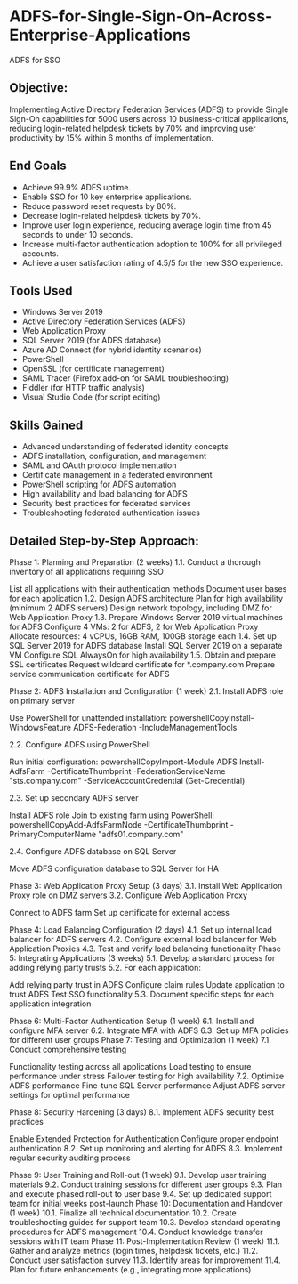 # ADFS-for-Single-Sign-On-Across-Enterprise-Applications
ADFS for SSO
## Objective:
Implementing Active Directory Federation Services (ADFS) to provide Single Sign-On capabilities for 5000 users across 10 business-critical applications, reducing login-related helpdesk tickets by 70% and improving user productivity by 15% within 6 months of implementation.

## End Goals
- Achieve 99.9% ADFS uptime.
- Enable SSO for 10 key enterprise applications.
- Reduce password reset requests by 80%.
- Decrease login-related helpdesk tickets by 70%.
- Improve user login experience, reducing average login time from 45 seconds to under 10 seconds.
- Increase multi-factor authentication adoption to 100% for all privileged accounts.
- Achieve a user satisfaction rating of 4.5/5 for the new SSO experience.

## Tools Used
- Windows Server 2019
- Active Directory Federation Services (ADFS)
- Web Application Proxy
- SQL Server 2019 (for ADFS database)
- Azure AD Connect (for hybrid identity scenarios)
- PowerShell
- OpenSSL (for certificate management)
- SAML Tracer (Firefox add-on for SAML troubleshooting)
- Fiddler (for HTTP traffic analysis)
- Visual Studio Code (for script editing)

## Skills Gained
- Advanced understanding of federated identity concepts
- ADFS installation, configuration, and management
- SAML and OAuth protocol implementation
- Certificate management in a federated environment
- PowerShell scripting for ADFS automation
- High availability and load balancing for ADFS
- Security best practices for federated services
- Troubleshooting federated authentication issues

## Detailed Step-by-Step Approach:
Phase 1: Planning and Preparation (2 weeks)
1.1. Conduct a thorough inventory of all applications requiring SSO

List all applications with their authentication methods
Document user bases for each application
1.2. Design ADFS architecture
Plan for high availability (minimum 2 ADFS servers)
Design network topology, including DMZ for Web Application Proxy
1.3. Prepare Windows Server 2019 virtual machines for ADFS
Configure 4 VMs: 2 for ADFS, 2 for Web Application Proxy
Allocate resources: 4 vCPUs, 16GB RAM, 100GB storage each
1.4. Set up SQL Server 2019 for ADFS database
Install SQL Server 2019 on a separate VM
Configure SQL AlwaysOn for high availability
1.5. Obtain and prepare SSL certificates
Request wildcard certificate for *.company.com
Prepare service communication certificate for ADFS

Phase 2: ADFS Installation and Configuration (1 week)
2.1. Install ADFS role on primary server

Use PowerShell for unattended installation:
powershellCopyInstall-WindowsFeature ADFS-Federation -IncludeManagementTools


2.2. Configure ADFS using PowerShell

Run initial configuration:
powershellCopyImport-Module ADFS
Install-AdfsFarm -CertificateThumbprint <thumb> -FederationServiceName "sts.company.com" -ServiceAccountCredential (Get-Credential)


2.3. Set up secondary ADFS server

Install ADFS role
Join to existing farm using PowerShell:
powershellCopyAdd-AdfsFarmNode -CertificateThumbprint <thumb> -PrimaryComputerName "adfs01.company.com"


2.4. Configure ADFS database on SQL Server

Move ADFS configuration database to SQL Server for HA

Phase 3: Web Application Proxy Setup (3 days)
3.1. Install Web Application Proxy role on DMZ servers
3.2. Configure Web Application Proxy

Connect to ADFS farm
Set up certificate for external access

Phase 4: Load Balancing Configuration (2 days)
4.1. Set up internal load balancer for ADFS servers
4.2. Configure external load balancer for Web Application Proxies
4.3. Test and verify load balancing functionality
Phase 5: Integrating Applications (3 weeks)
5.1. Develop a standard process for adding relying party trusts
5.2. For each application:

Add relying party trust in ADFS
Configure claim rules
Update application to trust ADFS
Test SSO functionality
5.3. Document specific steps for each application integration

Phase 6: Multi-Factor Authentication Setup (1 week)
6.1. Install and configure MFA server
6.2. Integrate MFA with ADFS
6.3. Set up MFA policies for different user groups
Phase 7: Testing and Optimization (1 week)
7.1. Conduct comprehensive testing

Functionality testing across all applications
Load testing to ensure performance under stress
Failover testing for high availability
7.2. Optimize ADFS performance
Fine-tune SQL Server performance
Adjust ADFS server settings for optimal performance

Phase 8: Security Hardening (3 days)
8.1. Implement ADFS security best practices

Enable Extended Protection for Authentication
Configure proper endpoint authentication
8.2. Set up monitoring and alerting for ADFS
8.3. Implement regular security auditing process

Phase 9: User Training and Roll-out (1 week)
9.1. Develop user training materials
9.2. Conduct training sessions for different user groups
9.3. Plan and execute phased roll-out to user base
9.4. Set up dedicated support team for initial weeks post-launch
Phase 10: Documentation and Handover (1 week)
10.1. Finalize all technical documentation
10.2. Create troubleshooting guides for support team
10.3. Develop standard operating procedures for ADFS management
10.4. Conduct knowledge transfer sessions with IT team
Phase 11: Post-Implementation Review (1 week)
11.1. Gather and analyze metrics (login times, helpdesk tickets, etc.)
11.2. Conduct user satisfaction survey
11.3. Identify areas for improvement
11.4. Plan for future enhancements (e.g., integrating more applications)
